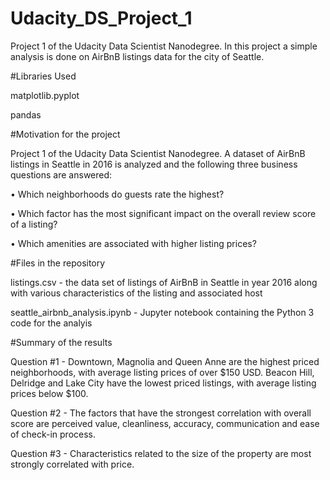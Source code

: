 # Udacity_DS_Project_1

Project 1 of the Udacity Data Scientist Nanodegree. In this project a simple analysis is done on AirBnB listings data for the city of Seattle.


#Libraries Used

matplotlib.pyplot

pandas


#Motivation for the project

Project 1 of the Udacity Data Scientist Nanodegree. A dataset of AirBnB listings in Seattle in 2016 is analyzed and the following three business questions are answered:

•	Which neighborhoods do guests rate the highest?

•	Which factor has the most significant impact on the overall review score of a listing?

•	Which amenities are associated with higher listing prices?


#Files in the repository

listings.csv - the data set of listings of AirBnB in Seattle in year 2016 along with various characteristics of the listing and associated host

seattle_airbnb_analysis.ipynb - Jupyter notebook containing the Python 3 code for the analyis


#Summary of the results

Question #1 - Downtown, Magnolia and Queen Anne are the highest priced neighborhoods, with average listing prices of over $150 USD. Beacon Hill, Delridge and Lake City have the lowest priced listings, with average listing prices below $100. 

Question #2 - The factors that have the strongest correlation with overall score are perceived value, cleanliness, accuracy, communication and ease of check-in process.

Question #3 - Characteristics related to the size of the property are most strongly correlated with price.
